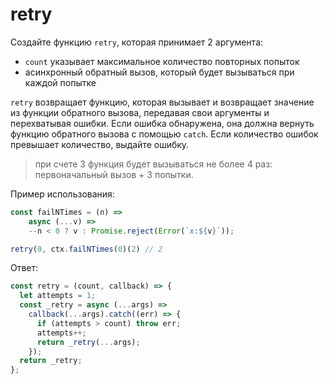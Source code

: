 # retry

Создайте функцию `retry`, которая принимает 2 аргумента:

- `count` указывает максимальное количество повторных попыток
- асинхронный обратный вызов, который будет вызываться при каждой попытке

`retry` возвращает функцию, которая вызывает и возвращает значение из функции обратного вызова, передавая свои аргументы и перехватывая ошибки. Если ошибка обнаружена, она должна вернуть функцию обратного вызова с помощью `catch`. Если количество ошибок превышает количество, выдайте ошибку.

> при счете 3 функция будет вызываться не более 4 раз: первоначальный вызов + 3 попытки.

Пример использования:

```jsx
const failNTimes = (n) =>
    async (...v) =>
    --n < 0 ? v : Promise.reject(Error(`x:${v}`));

retry(0, ctx.failNTimes(0)(2) // 2
```

Ответ:

```jsx
const retry = (count, callback) => {
  let attempts = 1;
  const _retry = async (...args) =>
    callback(...args).catch((err) => {
      if (attempts > count) throw err;
      attempts++;
      return _retry(...args);
    });
  return _retry;
};
```
